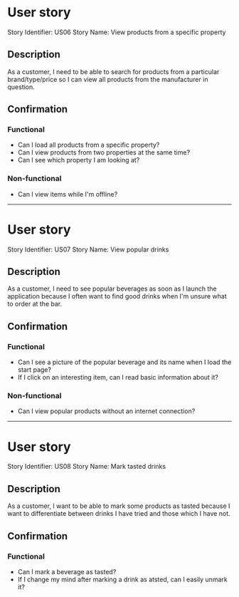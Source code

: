 
# User story 

Story Identifier: US06
Story Name: View products from a specific property

## Description  

As a customer, I need to be able to search for products from a particular brand/type/price so I can view all products from the manufacturer in question.

## Confirmation

### Functional

- Can I load all products from a specific property?
- Can I view products from two properties at the same time?
- Can I see which property I am looking at?

### Non-functional

- Can I view items while I'm offline?

____

# User story 

Story Identifier: US07
Story Name: View popular drinks

## Description 

As a customer, I need to see popular beverages as soon as I launch the application because I often want to find good drinks when I'm unsure what to order at the bar.

## Confirmation

### Functional

- Can I see a picture of the popular beverage and its name when I load the start page?
- If I click on an interesting item, can I read basic information about it?

### Non-functional

- Can I view popular products without an internet connection?

____

# User story 

Story Identifier: US08
Story Name: Mark tasted drinks


## Description 

As a customer, I want to be able to mark some products as tasted because I want to differentiate between drinks I have tried and those which I have not.

## Confirmation

### Functional

- Can I mark a beverage as tasted?
- If I change my mind after marking a drink as atsted, can I easily unmark it?
